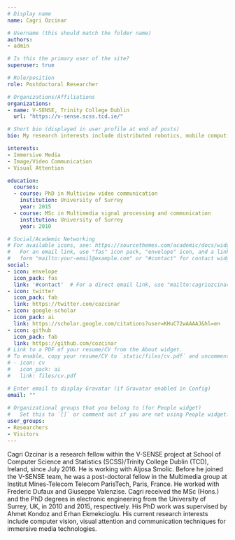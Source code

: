 ```yaml
---
# Display name
name: Cagri Ozcinar

# Username (this should match the folder name)
authors:
- admin

# Is this the primary user of the site?
superuser: true

# Role/position
role: Postdoctoral Researcher

# Organizations/Affiliations
organizations:
- name: V-SENSE, Trinity College Dublin
  url: "https://v-sense.scss.tcd.ie/"

# Short bio (displayed in user profile at end of posts)
bio: My research interests include distributed robotics, mobile computing and programmable matter.

interests:
- Immersive Media
- Image/Video Communication
- Visual Attention

education:
  courses:
  - course: PhD in Multiview video communication
    institution: University of Surrey
    year: 2015
  - course: MSc in Multimedia signal processing and communication
    institution: University of Surrey
    year: 2010

# Social/Academic Networking
# For available icons, see: https://sourcethemes.com/academic/docs/widgets/#icons
#   For an email link, use "fas" icon pack, "envelope" icon, and a link in the
#   form "mailto:your-email@example.com" or "#contact" for contact widget.
social:
- icon: envelope
  icon_pack: fas
  link: '#contact'  # For a direct email link, use "mailto:cagriozcinar@gmail.com".
- icon: twitter
  icon_pack: fab
  link: https://twitter.com/cozcinar
- icon: google-scholar
  icon_pack: ai
  link: https://scholar.google.com/citations?user=KHuC72wAAAAJ&hl=en
- icon: github
  icon_pack: fab
  link: https://github.com/cozcinar
# Link to a PDF of your resume/CV from the About widget.
# To enable, copy your resume/CV to `static/files/cv.pdf` and uncomment the lines below.  
# - icon: cv
#   icon_pack: ai
#   link: files/cv.pdf

# Enter email to display Gravatar (if Gravatar enabled in Config)
email: ""
  
# Organizational groups that you belong to (for People widget)
#   Set this to `[]` or comment out if you are not using People widget.  
user_groups:
- Researchers
- Visitors
---
```


Cagri Ozcinar is a research fellow within the V-SENSE project at School of Computer Science and Statistics (SCSS)/Trinity College Dublin (TCD), Ireland, since July 2016. He is working with Aljosa Smolic. 
Before he joined the V-SENSE team, he was a post-doctoral fellow in the Multimedia group at Institut Mines-Telecom Telecom
ParisTech, Paris, France. He worked with Frederic Dufaux and Giuseppe Valenzise.
Cagri received the MSc (Hons.) and the PhD degrees in electronic engineering from the University of Surrey, UK, in 2010
and 2015, respectively. His PhD work was supervised by Ahmet Kondoz and Erhan Ekmekcioglu. His current research interests include computer vision, visual attention and communication techniques for immersive media technologies.
